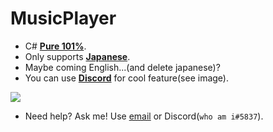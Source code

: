 # MusicPlayer

- C# [**Pure 101%**](https://osu.ppy.sh/beatmapsets/327557#osu/1087334).
- Only supports [**Japanese**](https://www.google.com/search?q=japanese&hl=en).
- Maybe coming English...(and delete japanese)?
- You can use [**Discord**](https://discordapp.com) for cool feature(see image).

![ ](https://acrylic-style.is-inside.me/NsTG0AZQ.PNG)

- Need help? Ask me! Use [email](mailto:me@acrylicstyle.xyz) or Discord(`who am i#5837`).
